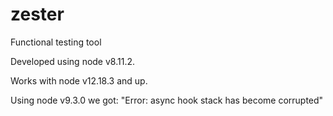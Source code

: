 # zester
Functional testing tool

Developed using node v8.11.2.

Works with node v12.18.3 and up.

Using node v9.3.0 we got:
	"Error: async hook stack has become corrupted"

